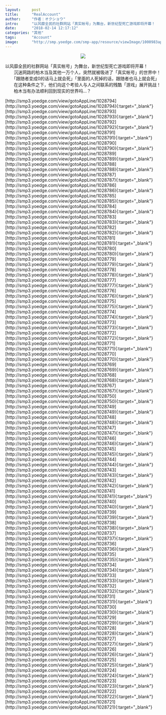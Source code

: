 ```yaml
---
layout:     post
title:      "RealAccount"
author:     "作者：オクショウ"
intro:      "以风靡全民的社群网站「真实帐号」为舞台，新世纪型死亡游戏即将开幕！ 　　沉迷网路的柏木当及其他一万个人，突然就被吸进了「真实帐号」的世界中！ 　　「跟随者变成0的话马上就会死」「里面的人死掉的话，跟随者也马上就会死」 　　在这种条件之下，他们向这个考验人与人之间联系的残酷「游戏」展开挑战！ 　　柏木当有办法顺利回到现实的世界吗…？"
date:       "2018-02-14 12:17:12"
categories: "其他"
tags:       "Account"
image:      "http://smp.yoedge.com/smp-app/resource/viewImage/1000983appline.png"
---
```

<div style="text-align: center">
<p><img src="http://smp.yoedge.com/smp-app/resource/viewImage/1000983appline.png"/></p>
</div>
<p class="post-meta">
<span>以风靡全民的社群网站「真实帐号」为舞台，新世纪型死亡游戏即将开幕！ 　　沉迷网路的柏木当及其他一万个人，突然就被吸进了「真实帐号」的世界中！ 　　「跟随者变成0的话马上就会死」「里面的人死掉的话，跟随者也马上就会死」 　　在这种条件之下，他们向这个考验人与人之间联系的残酷「游戏」展开挑战！ 　　柏木当有办法顺利回到现实的世界吗…？</span>
</p>
[http://smp3.yoedge.com/view/gotoAppLine/1028794](http://smp3.yoedge.com/view/gotoAppLine/1028794){:target="_blank"}
[http://smp3.yoedge.com/view/gotoAppLine/1028793](http://smp3.yoedge.com/view/gotoAppLine/1028793){:target="_blank"}
[http://smp3.yoedge.com/view/gotoAppLine/1028792](http://smp3.yoedge.com/view/gotoAppLine/1028792){:target="_blank"}
[http://smp3.yoedge.com/view/gotoAppLine/1028791](http://smp3.yoedge.com/view/gotoAppLine/1028791){:target="_blank"}
[http://smp3.yoedge.com/view/gotoAppLine/1028790](http://smp3.yoedge.com/view/gotoAppLine/1028790){:target="_blank"}
[http://smp3.yoedge.com/view/gotoAppLine/1028789](http://smp3.yoedge.com/view/gotoAppLine/1028789){:target="_blank"}
[http://smp3.yoedge.com/view/gotoAppLine/1028788](http://smp3.yoedge.com/view/gotoAppLine/1028788){:target="_blank"}
[http://smp3.yoedge.com/view/gotoAppLine/1028787](http://smp3.yoedge.com/view/gotoAppLine/1028787){:target="_blank"}
[http://smp3.yoedge.com/view/gotoAppLine/1028786](http://smp3.yoedge.com/view/gotoAppLine/1028786){:target="_blank"}
[http://smp3.yoedge.com/view/gotoAppLine/1028785](http://smp3.yoedge.com/view/gotoAppLine/1028785){:target="_blank"}
[http://smp3.yoedge.com/view/gotoAppLine/1028784](http://smp3.yoedge.com/view/gotoAppLine/1028784){:target="_blank"}
[http://smp3.yoedge.com/view/gotoAppLine/1028783](http://smp3.yoedge.com/view/gotoAppLine/1028783){:target="_blank"}
[http://smp3.yoedge.com/view/gotoAppLine/1028782](http://smp3.yoedge.com/view/gotoAppLine/1028782){:target="_blank"}
[http://smp3.yoedge.com/view/gotoAppLine/1028781](http://smp3.yoedge.com/view/gotoAppLine/1028781){:target="_blank"}
[http://smp3.yoedge.com/view/gotoAppLine/1028780](http://smp3.yoedge.com/view/gotoAppLine/1028780){:target="_blank"}
[http://smp3.yoedge.com/view/gotoAppLine/1028779](http://smp3.yoedge.com/view/gotoAppLine/1028779){:target="_blank"}
[http://smp3.yoedge.com/view/gotoAppLine/1028778](http://smp3.yoedge.com/view/gotoAppLine/1028778){:target="_blank"}
[http://smp3.yoedge.com/view/gotoAppLine/1028777](http://smp3.yoedge.com/view/gotoAppLine/1028777){:target="_blank"}
[http://smp3.yoedge.com/view/gotoAppLine/1028776](http://smp3.yoedge.com/view/gotoAppLine/1028776){:target="_blank"}
[http://smp3.yoedge.com/view/gotoAppLine/1028775](http://smp3.yoedge.com/view/gotoAppLine/1028775){:target="_blank"}
[http://smp3.yoedge.com/view/gotoAppLine/1028774](http://smp3.yoedge.com/view/gotoAppLine/1028774){:target="_blank"}
[http://smp3.yoedge.com/view/gotoAppLine/1028773](http://smp3.yoedge.com/view/gotoAppLine/1028773){:target="_blank"}
[http://smp3.yoedge.com/view/gotoAppLine/1028772](http://smp3.yoedge.com/view/gotoAppLine/1028772){:target="_blank"}
[http://smp3.yoedge.com/view/gotoAppLine/1028771](http://smp3.yoedge.com/view/gotoAppLine/1028771){:target="_blank"}
[http://smp3.yoedge.com/view/gotoAppLine/1028770](http://smp3.yoedge.com/view/gotoAppLine/1028770){:target="_blank"}
[http://smp3.yoedge.com/view/gotoAppLine/1028769](http://smp3.yoedge.com/view/gotoAppLine/1028769){:target="_blank"}
[http://smp3.yoedge.com/view/gotoAppLine/1028768](http://smp3.yoedge.com/view/gotoAppLine/1028768){:target="_blank"}
[http://smp3.yoedge.com/view/gotoAppLine/1028767](http://smp3.yoedge.com/view/gotoAppLine/1028767){:target="_blank"}
[http://smp3.yoedge.com/view/gotoAppLine/1028750](http://smp3.yoedge.com/view/gotoAppLine/1028750){:target="_blank"}
[http://smp3.yoedge.com/view/gotoAppLine/1028749](http://smp3.yoedge.com/view/gotoAppLine/1028749){:target="_blank"}
[http://smp3.yoedge.com/view/gotoAppLine/1028748](http://smp3.yoedge.com/view/gotoAppLine/1028748){:target="_blank"}
[http://smp3.yoedge.com/view/gotoAppLine/1028747](http://smp3.yoedge.com/view/gotoAppLine/1028747){:target="_blank"}
[http://smp3.yoedge.com/view/gotoAppLine/1028746](http://smp3.yoedge.com/view/gotoAppLine/1028746){:target="_blank"}
[http://smp3.yoedge.com/view/gotoAppLine/1028745](http://smp3.yoedge.com/view/gotoAppLine/1028745){:target="_blank"}
[http://smp3.yoedge.com/view/gotoAppLine/1028744](http://smp3.yoedge.com/view/gotoAppLine/1028744){:target="_blank"}
[http://smp3.yoedge.com/view/gotoAppLine/1028743](http://smp3.yoedge.com/view/gotoAppLine/1028743){:target="_blank"}
[http://smp3.yoedge.com/view/gotoAppLine/1028742](http://smp3.yoedge.com/view/gotoAppLine/1028742){:target="_blank"}
[http://smp3.yoedge.com/view/gotoAppLine/1028741](http://smp3.yoedge.com/view/gotoAppLine/1028741){:target="_blank"}
[http://smp3.yoedge.com/view/gotoAppLine/1028740](http://smp3.yoedge.com/view/gotoAppLine/1028740){:target="_blank"}
[http://smp3.yoedge.com/view/gotoAppLine/1028739](http://smp3.yoedge.com/view/gotoAppLine/1028739){:target="_blank"}
[http://smp3.yoedge.com/view/gotoAppLine/1028738](http://smp3.yoedge.com/view/gotoAppLine/1028738){:target="_blank"}
[http://smp3.yoedge.com/view/gotoAppLine/1028737](http://smp3.yoedge.com/view/gotoAppLine/1028737){:target="_blank"}
[http://smp3.yoedge.com/view/gotoAppLine/1028736](http://smp3.yoedge.com/view/gotoAppLine/1028736){:target="_blank"}
[http://smp3.yoedge.com/view/gotoAppLine/1028735](http://smp3.yoedge.com/view/gotoAppLine/1028735){:target="_blank"}
[http://smp3.yoedge.com/view/gotoAppLine/1028734](http://smp3.yoedge.com/view/gotoAppLine/1028734){:target="_blank"}
[http://smp3.yoedge.com/view/gotoAppLine/1028733](http://smp3.yoedge.com/view/gotoAppLine/1028733){:target="_blank"}
[http://smp3.yoedge.com/view/gotoAppLine/1028732](http://smp3.yoedge.com/view/gotoAppLine/1028732){:target="_blank"}
[http://smp3.yoedge.com/view/gotoAppLine/1028731](http://smp3.yoedge.com/view/gotoAppLine/1028731){:target="_blank"}
[http://smp3.yoedge.com/view/gotoAppLine/1028730](http://smp3.yoedge.com/view/gotoAppLine/1028730){:target="_blank"}
[http://smp3.yoedge.com/view/gotoAppLine/1028729](http://smp3.yoedge.com/view/gotoAppLine/1028729){:target="_blank"}
[http://smp3.yoedge.com/view/gotoAppLine/1028728](http://smp3.yoedge.com/view/gotoAppLine/1028728){:target="_blank"}
[http://smp3.yoedge.com/view/gotoAppLine/1028727](http://smp3.yoedge.com/view/gotoAppLine/1028727){:target="_blank"}
[http://smp3.yoedge.com/view/gotoAppLine/1028726](http://smp3.yoedge.com/view/gotoAppLine/1028726){:target="_blank"}
[http://smp3.yoedge.com/view/gotoAppLine/1028725](http://smp3.yoedge.com/view/gotoAppLine/1028725){:target="_blank"}
[http://smp3.yoedge.com/view/gotoAppLine/1028724](http://smp3.yoedge.com/view/gotoAppLine/1028724){:target="_blank"}
[http://smp3.yoedge.com/view/gotoAppLine/1028723](http://smp3.yoedge.com/view/gotoAppLine/1028723){:target="_blank"}
[http://smp3.yoedge.com/view/gotoAppLine/1028722](http://smp3.yoedge.com/view/gotoAppLine/1028722){:target="_blank"}
[http://smp3.yoedge.com/view/gotoAppLine/1028721](http://smp3.yoedge.com/view/gotoAppLine/1028721){:target="_blank"}



